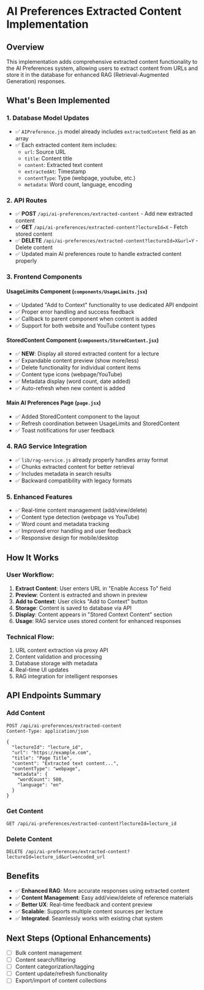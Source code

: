 # AI Preferences Extracted Content Implementation

## Overview
This implementation adds comprehensive extracted content functionality to the AI Preferences system, allowing users to extract content from URLs and store it in the database for enhanced RAG (Retrieval-Augmented Generation) responses.

## What's Been Implemented

### 1. Database Model Updates
- ✅ `AIPreference.js` model already includes `extractedContent` field as an array
- ✅ Each extracted content item includes:
  - `url`: Source URL
  - `title`: Content title
  - `content`: Extracted text content
  - `extractedAt`: Timestamp
  - `contentType`: Type (webpage, youtube, etc.)
  - `metadata`: Word count, language, encoding

### 2. API Routes
- ✅ **POST** `/api/ai-preferences/extracted-content` - Add new extracted content
- ✅ **GET** `/api/ai-preferences/extracted-content?lectureId=X` - Fetch stored content
- ✅ **DELETE** `/api/ai-preferences/extracted-content?lectureId=X&url=Y` - Delete content
- ✅ Updated main AI preferences route to handle extracted content properly

### 3. Frontend Components

#### UsageLimits Component (`components/UsageLimits.jsx`)
- ✅ Updated "Add to Context" functionality to use dedicated API endpoint
- ✅ Proper error handling and success feedback
- ✅ Callback to parent component when content is added
- ✅ Support for both website and YouTube content types

#### StoredContent Component (`components/StoredContent.jsx`)
- ✅ **NEW**: Display all stored extracted content for a lecture
- ✅ Expandable content preview (show more/less)
- ✅ Delete functionality for individual content items
- ✅ Content type icons (webpage/YouTube)
- ✅ Metadata display (word count, date added)
- ✅ Auto-refresh when new content is added

#### Main AI Preferences Page (`page.jsx`)
- ✅ Added StoredContent component to the layout
- ✅ Refresh coordination between UsageLimits and StoredContent
- ✅ Toast notifications for user feedback

### 4. RAG Service Integration
- ✅ `lib/rag-service.js` already properly handles array format
- ✅ Chunks extracted content for better retrieval
- ✅ Includes metadata in search results
- ✅ Backward compatibility with legacy formats

### 5. Enhanced Features
- ✅ Real-time content management (add/view/delete)
- ✅ Content type detection (webpage vs YouTube)
- ✅ Word count and metadata tracking
- ✅ Improved error handling and user feedback
- ✅ Responsive design for mobile/desktop

## How It Works

### User Workflow:
1. **Extract Content**: User enters URL in "Enable Access To" field
2. **Preview**: Content is extracted and shown in preview
3. **Add to Context**: User clicks "Add to Context" button
4. **Storage**: Content is saved to database via API
5. **Display**: Content appears in "Stored Context Content" section
6. **Usage**: RAG service uses stored content for enhanced responses

### Technical Flow:
1. URL content extraction via proxy API
2. Content validation and processing
3. Database storage with metadata
4. Real-time UI updates
5. RAG integration for intelligent responses

## API Endpoints Summary

### Add Content
```http
POST /api/ai-preferences/extracted-content
Content-Type: application/json

{
  "lectureId": "lecture_id",
  "url": "https://example.com",
  "title": "Page Title",
  "content": "Extracted text content...",
  "contentType": "webpage",
  "metadata": {
    "wordCount": 500,
    "language": "en"
  }
}
```

### Get Content
```http
GET /api/ai-preferences/extracted-content?lectureId=lecture_id
```

### Delete Content
```http
DELETE /api/ai-preferences/extracted-content?lectureId=lecture_id&url=encoded_url
```

## Benefits
- ✅ **Enhanced RAG**: More accurate responses using extracted content
- ✅ **Content Management**: Easy add/view/delete of reference materials
- ✅ **Better UX**: Real-time feedback and content preview
- ✅ **Scalable**: Supports multiple content sources per lecture
- ✅ **Integrated**: Seamlessly works with existing chat system

## Next Steps (Optional Enhancements)
- [ ] Bulk content management
- [ ] Content search/filtering
- [ ] Content categorization/tagging
- [ ] Content update/refresh functionality
- [ ] Export/import of content collections
